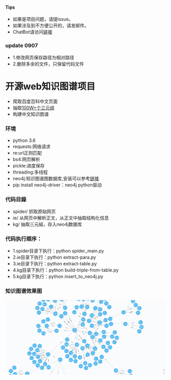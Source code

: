 #### Tips


- 如果是项目问题，请提issue。
- 如果涉及到不方便公开的，请发邮件。
- ChatBot请访问[链接](http://121.42.138.77:8889/)

### update 0907

- 1.修改网页保存路径为相对路径
- 2.删除多余的文件，只保留代码文件

# 开源web知识图谱项目

- 爬取百度百科中文页面
- 抽取[100W+个三元组](https://raw.githubusercontent.com/lixiang0/WEB_KG/master/kg/triples.txt)
- 构建中文知识图谱

### 环境

- python 3.6
- requests:网络请求
- re:url正则匹配
- bs4:网页解析
- pickle:进度保存
- threading:多线程
- neo4j:知识图谱图数据库,安装可以参考[链接](http://blog.rubenxiao.com/posts/install-neo4j.html)
- pip install neo4j-driver：neo4j python驱动


### 代码目錄

- spider/ 抓取原始网页
- ie/ 从网页中解析正文，从正文中抽取结构化信息
- kg/ 抽取三元組，存入neo4j数据库


### 代码执行顺序：


- 1.spider目录下执行：python spider_main.py
- 2.ie目录下执行：python extract-para.py
- 3.ie目录下执行：python extract-table.py
- 4.kg目录下执行：python build-triple-from-table.py
- 5.kg目录下执行：python insert_to_neo4j.py


### 知识图谱效果图

![](./kg/kg.png)

